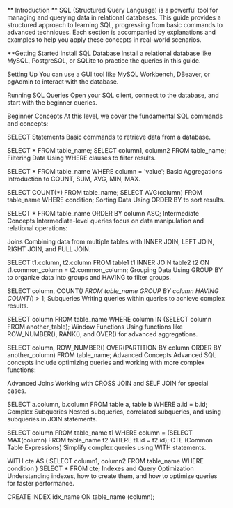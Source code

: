 ** Introduction **
SQL (Structured Query Language) is a powerful tool for managing and querying data in relational databases. This guide provides a structured approach to learning SQL, progressing from basic commands to advanced techniques. Each section is accompanied by explanations and examples to help you apply these concepts in real-world scenarios.

**Getting Started
Install SQL Database
Install a relational database like MySQL, PostgreSQL, or SQLite to practice the queries in this guide.

Setting Up
You can use a GUI tool like MySQL Workbench, DBeaver, or pgAdmin to interact with the database.

Running SQL Queries
Open your SQL client, connect to the database, and start with the beginner queries.

Beginner Concepts
At this level, we cover the fundamental SQL commands and concepts:

SELECT Statements
Basic commands to retrieve data from a database.

SELECT * FROM table_name;
SELECT column1, column2 FROM table_name;
Filtering Data
Using WHERE clauses to filter results.

SELECT * FROM table_name WHERE column = 'value';
Basic Aggregations
Introduction to COUNT, SUM, AVG, MIN, MAX.

SELECT COUNT(*) FROM table_name;
SELECT AVG(column) FROM table_name WHERE condition;
Sorting Data
Using ORDER BY to sort results.

SELECT * FROM table_name ORDER BY column ASC;
Intermediate Concepts
Intermediate-level queries focus on data manipulation and relational operations:

Joins
Combining data from multiple tables with INNER JOIN, LEFT JOIN, RIGHT JOIN, and FULL JOIN.

SELECT t1.column, t2.column 
FROM table1 t1
INNER JOIN table2 t2 ON t1.common_column = t2.common_column;
Grouping Data
Using GROUP BY to organize data into groups and HAVING to filter groups.

SELECT column, COUNT(*) 
FROM table_name 
GROUP BY column 
HAVING COUNT(*) > 1;
Subqueries
Writing queries within queries to achieve complex results.

SELECT column 
FROM table_name 
WHERE column IN (SELECT column FROM another_table);
Window Functions
Using functions like ROW_NUMBER(), RANK(), and OVER() for advanced aggregations.

SELECT column, ROW_NUMBER() OVER(PARTITION BY column ORDER BY another_column) 
FROM table_name;
Advanced Concepts
Advanced SQL concepts include optimizing queries and working with more complex functions:

Advanced Joins
Working with CROSS JOIN and SELF JOIN for special cases.

SELECT a.column, b.column 
FROM table a, table b
WHERE a.id = b.id;
Complex Subqueries
Nested subqueries, correlated subqueries, and using subqueries in JOIN statements.

SELECT column 
FROM table_name t1 
WHERE column = (SELECT MAX(column) FROM table_name t2 WHERE t1.id = t2.id);
CTE (Common Table Expressions)
Simplify complex queries using WITH statements.

WITH cte AS (
    SELECT column1, column2 FROM table_name WHERE condition
)
SELECT * FROM cte;
Indexes and Query Optimization
Understanding indexes, how to create them, and how to optimize queries for faster performance.

CREATE INDEX idx_name ON table_name (column);
